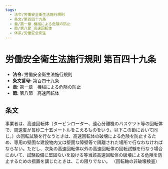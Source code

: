 ```yaml
---
tags:
  - 法令/労働安全衛生法施行規則
  - 条文/第百四十九条
  - 章/第一章_機械による危険の防止
  - 節/第八節_高速回転体
  - 体系/労働安全衛生
---
```

# 労働安全衛生法施行規則 第百四十九条

- **法令:** 労働安全衛生法施行規則
- **条文番号:** 第百四十九条
- **章:** 第一章　機械による危険の防止
- **節:** 第八節　高速回転体

## 条文
事業者は、高速回転体（タービンローター、遠心分離機のバスケツト等の回転体で、周速度が毎秒二十五メートルをこえるものをいう。以下この節において同じ。）の回転試験を行なうときは、高速回転体の破壊による危険を防止するため、専用の堅固な建設物内又は堅固な障壁等で隔離された場所で行なわなければならない。ただし、次条の高速回転体以外の高速回転体の回転試験を行なう場合において、試験設備に堅固ないを設ける等当該高速回転体の破壊による危険を防止するための措置を講じたときは、この限りでない。
（回転軸の非破壊検査）

